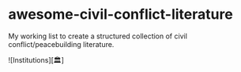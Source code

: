 # awesome-civil-conflict-literature
My working list to create a structured collection of civil conflict/peacebuilding literature.

![Institutions][🏛️]
